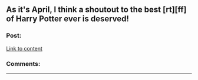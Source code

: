 ## As it's April, I think a shoutout to the best [rt][ff] of Harry Potter ever is deserved!

### Post:

[Link to content]()

### Comments:

---

